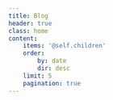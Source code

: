 ```yaml
---
title: Blog
header: true
class: home
content:
    items: '@self.children'
    order:
        by: date
        dir: desc
    limit: 5
    pagination: true
---
```


